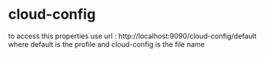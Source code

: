 # cloud-config
to access this properties use url : http://localhost:9090/cloud-config/default where default is the profile and cloud-config is the file name 
